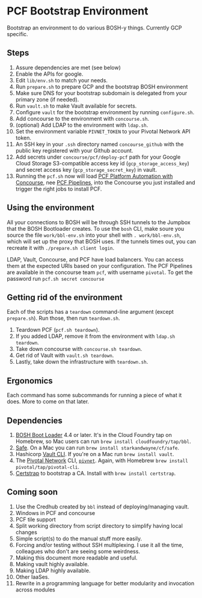 # PCF Bootstrap Environment

Bootstrap an environment to do various BOSH-y things. Currently GCP specific.

## Steps

1. Assure dependencies are met (see below)
1. Enable the APIs for google.
1. Edit `lib/env.sh` to match your needs.
1. Run `prepare.sh` to prepare GCP and the bootstrap BOSH environment
1. Make sure DNS for your bootstrap subdomain is delegated from your primary zone (if needed).
1. Run `vault.sh` to make Vault available for secrets.
1. Configure `vault` for the bootstrap environment by running `configure.sh`.
1. Add concourse to the environment with `concourse.sh`.
1. (optional) Add LDAP to the environment with `ldap.sh`.
1. Set the environment variable `PIVNET_TOKEN` to your Pivotal Network API token.
1. An SSH key in your `.ssh` directory named `concourse_github` with the public key registered with your Github account.
1. Add secrets under `concourse/pcf/deploy-pcf` path for your Google Cloud Storage
   S3-compatible access key id (`gcp_storage_access_key`) and secret access key (`gcp_storage_secret_key`) in vault.
1. Running the `pcf.sh` now will load [PCF Platform Automation with Concourse](https://network.pivotal.io/products/pcf-automation), nee [PCF Pipelines](https://github.com/pivotal-cf/pcf-pipelines), into the Concourse you just installed and trigger the right jobs to install PCF.

## Using the environment

All your connections to BOSH will be through SSH tunnels to the Jumpbox that the
BOSH Bootloader creates. To use the `bosh` CLI, make soure you source the file
`work/bbl-env.sh` into your shell with `. work/bbl-env.sh`, which will set up
the proxy that BOSH uses. If the tunnels times out, you can recreate it with
`./prepare.sh client login`.

LDAP, Vault, Concourse, and PCF have load balancers. You can access them at the
expected URIs based on your configuration. The PCF Pipelines are available in
the concourse team `pcf`, with username `pivotal`. To get the password run
`pcf.sh secret concourse`

## Getting rid of the environment

Each of the scripts has a `teardown` command-line argument (except `prepare.sh`). Run those, then run `teardown.sh`.

1. Teardown PCF (`pcf.sh teardown`).
2. If you added LDAP, remove it from the environment with `ldap.sh teardown`.
3. Take down concourse with `concourse.sh teardown`.
4. Get rid of Vault with `vault.sh teardown`.
5. Lastly, take down the infrastructure with `teardown.sh`.

## Ergonomics

Each command has some subcommands for running a piece of what it does. More to come on that later.

## Dependencies

1. [BOSH Boot Loader](https://github.com/cloudfoundry/bosh-bootloader) 4.4 or later. It's in the Cloud Foundry tap on
Homebrew, so Mac users can run `brew install cloudfoundry/tap/bbl`.
2. [Safe](https://github.com/starkandwayne/safe). On a Mac you can run `brew install starkandwayne/cf/safe`.
3. Hashicorp [Vault CLI](https://www.vaultproject.io). If you're on a Mac run `brew install vault`.
4. The [Pivotal Network](https://network.pivotal.io) CLI, [`pivnet`](https://github.com/pivotal-cf/pivnet-cli). Again, with Homebrew `brew install pivotal/tap/pivotal-cli`.
5. [Certstrap](https://github.com/square/certstrap) to bootstrap a CA. Install with `brew install certstrap`.

## Coming soon

1. Use the Credhub created by `bbl` instead of deploying/managing vault.
1. Windows in PCF and concourse
1. PCF tile support
1. Split working directory from script directory to simplify having local changes
1. Simple script(s) to do the manual stuff more easily.
1. Forcing and/or testing without SSH multiplexing. I use it all the time, colleagues who don't are seeing some weirdness.
1. Making this document more readable and useful.
1. Making vault highly available.
1. Making LDAP highly available.
1. Other IaaSes.
1. Rewrite in a programming language for better modularity and invocation across modules
